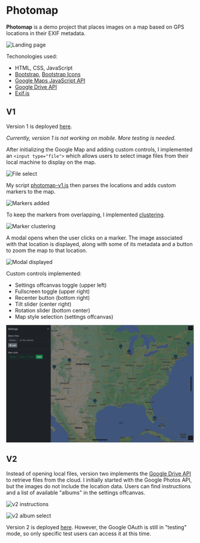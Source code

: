 # Photomap

**Photomap** is a demo project that places images on a map based on GPS
locations in their EXIF metadata.

![Landing page](./screenshots/screen1.png)

Techonologies used:
- HTML, CSS, JavaScript
- [Bootstrap](https://getbootstrap.com/), [Bootstrap Icons](https://icons.getbootstrap.com/)
- [Google Maps JavaScript API](https://developers.google.com/maps/documentation/javascript/overview)
- [Google Drive API](https://developers.google.com/drive/api/guides/about-sdk)
- [Exif.js](https://github.com/exif-js/exif-js)

## V1

Version 1 is deployed [here](https://caseinpoint.github.io/photomap/).

*Currently, version 1 is not working on mobile. More testing is needed.*

After initializing the Google Map and adding custom controls, I implemented an
`<input type="file">` which allows users to select image files from their local
machine to display on the map.

![File select](./screenshots/screen2.png)

My script [photomap-v1.js](../static/js/photomap-v1.js) then parses the
locations and adds custom markers to the map.

![Markers added](./screenshots/screen3.png)

To keep the markers from overlapping, I implemented
[clustering](https://developers.google.com/maps/documentation/javascript/marker-clustering).

![Marker clustering](./screenshots/screen7.png)

A modal opens when the user clicks on a marker. The image associated with that
location is displayed, along with some of its metadata and a button to zoom the
map to that location.

![Modal displayed](./screenshots/screen5.png)

Custom controls implemented:
- Settings offcanvas toggle (upper left)
- Fullscreen toggle (upper right)
- Recenter button (bottom right)
- Tilt slider (center right)
- Rotation slider (bottom center)
- Map style selection (settings offcanvas)

![Map style](./screenshots/screen4.png)

## V2

Instead of opening local files, version two implements the
[Google Drive API](https://developers.google.com/drive/api/guides/about-sdk) to
retrieve files from the cloud. I initially started with the Google Photos API,
but the images do not include the location data. Users can find instructions
and a list of available "albums" in the settings offcanvas.

![v2 instructions](./screenshots/v2screen1.png)

![v2 album select](./screenshots/v2screen2.png)

Version 2 is deployed [here](https://caseinpoint.github.io/photomap/v2.html).
However, the Google OAuth is still in "testing" mode, so only specific test
users can access it at this time.

